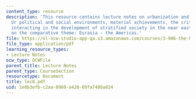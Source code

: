 ```yaml
---
content_type: resource
description: 'This resource contains lecture notes on urbanization and city states:
  Ur political and social environments, material achievements, the critical factors
  interacting in the development of stratified society in the near east, and refocusing
  on the comparative theme: Eurasia - the Americas.'
file: https://ol-ocw-studio-app-qa.s3.amazonaws.com/courses/3-986-the-human-past-introduction-to-archaeology-fall-2006/1e8b3efbc2aa8960a42069fa7480a824_lec8.pdf
file_type: application/pdf
learning_resource_types:
- Lecture Notes
ocw_type: OCWFile
parent_title: Lecture Notes
parent_type: CourseSection
resourcetype: Document
title: lec8.pdf
uid: 1e8b3efb-c2aa-8960-a420-69fa7480a824
---
```

